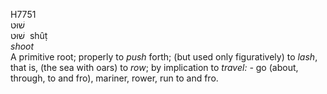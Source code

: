 <body>
  <p>H7751<br>  שׁוּט  <br> שׁוּט  ‎  shûṭ  <br><i>shoot </i><br>A primitive root; properly to <i>push</i> forth; (but used only figuratively) to <i>lash</i>, that is, (the sea with oars) to <i>row</i>; by implication to <i>travel: - </i>go (about, through, to and fro), mariner, rower, run to and fro.<br></p>
 </body>